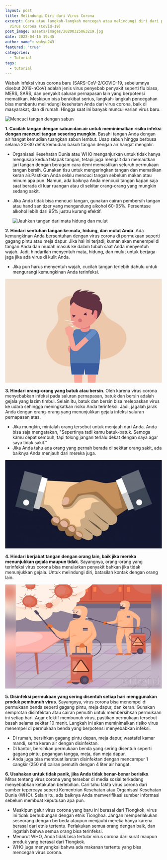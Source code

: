 ```yaml
---
layout: post
title: Melindungi Diri dari Virus Corona
excerpt: Cara atau langkah-langkah mencegah atau melindungi diri dari paparan
  Virus Corona (Covid-19)
post_image: assets/images/20200325063219.jpg
date: 2022-04-16 19:45
author_name": wahyu243
featured: "true"
categories:
  - Tutorial
tags:
  - tutorial
---
```


Wabah infeksi virus corona baru (SARS-CoV-2/COVID-19, sebelumnya disebut 2019-nCoV) adalah jenis virus penyebab penyakit seperti flu biasa, MERS, SARS, dan penyakit saluran pernapasan lain yang berpotensi mematikan. Meskipun bisa berakibat serius, langkah-langkah pencegahan bisa membantu melindungi kesehatan Anda dari virus corona, baik di masyarakat, dan di rumah. Hingga saat ini banyak muncul varian virus baru.

![Mencuci tangan dengan sabun](/img/galuh-ilustrasi-mencuci-tangan-berita1.png "Mencuci tangan dengan sabun")

**1. Cucilah tangan dengan sabun dan air untuk meminimalkan risiko infeksi dengan mencuci tangan sesering mungkin**. Basahi tangan Anda dengan air hangat kemudian tuangkan sabun lembut. Usap sabun hingga berbusa selama 20-30 detik kemudian basuh tangan dengan air hangat mengalir.  

* Organisasi Kesehatan Dunia atau WHO menganjurkan untuk tidak hanya mengusap kedua telapak tangan, tetapi juga mengait dan memautkan jari tangan dengan beragam cara demi memastikan seluruh permukaan tangan bersih. Gunakan tisu untuk mengeringkan tangan dan mematikan keran air.Pastikan Anda selalu mencuci tangan sebelum makan atau minum apa pun. Namun, ada baiknya Anda mencuci tangan kapan saja saat berada di luar ruangan atau di sekitar orang-orang yang mungkin sedang sakit.
* Jika Anda tidak bisa mencuci tangan, gunakan cairan pembersih tangan atau hand sanitizer yang mengandung alkohol 60-95%. Persentase alkohol lebih dari 95% justru kurang efektif.

  ![Jauhkan tangan dari mata hidung dan mulut](/assets/images/v4-728px-prevent-coronavirus-step-2-version-2.jpg "Jauhkan tangan dari mata hidung dan mulut")

**2. Hindari sentuhan tangan ke mata, hidung, dan mulut Anda**. Ada kemungkinan Anda bersentuhan dengan virus corona di permukaan seperti gagang pintu atau meja dapur. Jika hal ini terjadi, kuman akan menempel di tangan Anda dan mudah masuk ke dalam tubuh saat Anda menyentuh wajah. Jadi, hindarilah menyentuh mata, hidung, dan mulut untuk berjaga-jaga jika ada virus di kulit Anda. 

* Jika pun harus menyentuh wajah, cucilah tangan terlebih dahulu untuk mengurangi kemungkinan Anda terinfeksi.

![Hindari orang-orang yang batuk atau bersin](/assets/images/hindari-batuk.jpg "Hindari orang-orang yang batuk atau bersin")

**3. Hindari orang-orang yang batuk atau bersin**. Oleh karena virus corona menyebabkan infeksi pada saluran pernapasan, batuk dan bersin adalah gejala yang lazim timbul. Selain itu, batuk dan bersin bisa melepaskan virus ke udara sehingga meningkatkan risiko Anda terinfeksi. Jadi, jagalah jarak Anda dengan orang-orang yang menunjukkan gejala infeksi saluran pernapasan atas. 

* Jika mungkin, mintalah orang tersebut untuk menjauh dari Anda. Anda bisa saja mengatakan, "Sepertinya tadi kamu batuk-batuk. Semoga kamu cepat sembuh, tapi tolong jangan terlalu dekat dengan saya agar saya tidak sakit.”
* Jika Anda tahu ada orang yang pernah berada di sekitar orang sakit, ada baiknya Anda menjauh dari mereka juga.

![Hindari berjabat tangan dengan orang lain](/assets/images/jabat-tangan-1.jpg "Hindari berjabat tangan dengan orang lain")

**4. Hindari berjabat tangan dengan orang lain, baik jika mereka menunjukkan gejala maupun tidak**. Sayangnya, orang-orang yang terinfeksi virus corona bisa menularkan penyakit bahkan jika tidak menunjukkan gejala. Untuk melindungi diri, batasilah kontak dengan orang lain.  

![Disinfeksi permukaan yang sering disentuh](/assets/images/20200325063219.jpg "Disinfeksi permukaan yang sering disentuh")

**5. Disinfeksi permukaan yang sering disentuh setiap hari menggunakan produk pembunuh virus**. Sayangnya, virus corona bisa menempel di permukaan benda seperti gagang pintu, meja dapur, dan keran. Gunakan semprotan disinfektan atau cairan pemutih untuk membersihkan permukaan ini setiap hari. Agar efektif membunuh virus, pastikan permukaan tersebut basah selama sekitar 10 menit. Langkah ini akan meminimalkan risiko virus menempel di permukaan benda yang berpotensi menyebabkan infeksi.

* Di rumah, bersihkan gagang pintu depan, meja dapur, wastafel kamar mandi, serta keran air dengan disinfektan.
* Di kantor, bersihkan permukaan benda yang sering disentuh seperti gagang pintu, pegangan tangga, meja, dan meja dapur.
* Anda juga bisa membuat larutan disinfektan dengan mencampur 1 cangkir (250 ml) cairan pemutih dengan 4 liter air hangat.

**6. Usahakan untuk tidak panik, jika Anda tidak benar-benar berisiko**. Mitos tentang virus corona yang tersebar di media sosial terkadang menyebabkan ketakutan berlebihan. Cari tahu fakta virus corona dari sumber tepercaya seperti Kementrian Kesehatan atau Organisasi Kesehatan Dunia (WHO). Selain itu, ada baiknya Anda memverifikasi sumber informasi sebelum membuat keputusan apa pun. 

* Meskipun galur virus corona yang baru ini berasal dari Tiongkok, virus ini tidak berhubungan dengan etnis Tionghoa. Jangan memperlakukan seseorang dengan berbeda ataupun menjauhi mereka hanya karena berasal dari etnis tertentu. Perlakukan semua orang dengan baik, dan ingatlah bahwa semua orang bisa terinfeksi.
* Menurut WHO, Anda tidak bisa tertular virus corona dari surat maupun produk yang berasal dari Tiongkok.
* WHO juga menyangkal bahwa ada makanan tertentu yang bisa mencegah virus corona.